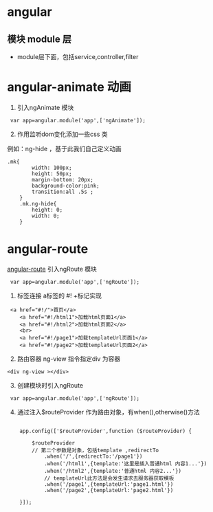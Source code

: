 # angular 

## 模块 module 层
* module层下面，包括service,controller,filter



# angular-animate 动画
[](http://cdn.static.runoob.com/libs/angular.js/1.4.6/angular-animate.min.js)

1. 引入ngAnimate 模块
``` 
 var app=angular.module('app',['ngAnimate']);
```
2. 作用监听dom变化添加一些css 类

例如：ng-hide ，基于此我们自己定义动画

```
.mk{
        width: 100px;
        height: 50px;
        margin-bottom: 20px;
        background-color:pink;
        transition:all .5s ;
    }
    .mk.ng-hide{
        height: 0;
        width: 0;
    }

```

# angular-route
[angular-route](https://cdn.bootcss.com/angular.js/1.7.0/angular-route.min.js)
 引入ngRoute 模块
``` 
 var app=angular.module('app',['ngRoute']);
```

1.  标签连接 a标签的 #! +标记实现
``` 
 <a href="#!/">首页</a>
    <a href="#!/html1">加载html页面1</a>
    <a href="#!/html2">加载html页面2</a>
    <br>
    <a href="#!/page1">加载templateUrl页面1</a>
    <a href="#!/page2">加载templateUrl页面2</a>

```
2. 路由容器 ng-view 指令指定div 为容器
``` 
<div ng-view ></div>

```

3. 创建模块时引入ngRoute 
``` 
 var app=angular.module('app',['ngRoute']);
```

4. 通过注入$routeProvider 作为路由对象，有when(),otherwise()方法

``` 

    app.config(['$routeProvider',function ($routeProvider) {

        $routeProvider
        // 第二个参数是对象，包括template ,redirectTo
            .when('/',{redirectTo:'/page1'})
            .when('/html1',{template:'这里是插入普通html 内容1...'})
            .when('/html2',{template:'普通html 内容2...'})
            // templateUrl此方法是会发生请求去服务器获取模板
            .when('/page1',{templateUrl:'page1.html'})
            .when('/page2',{templateUrl:'page2.html'})

    }]);

```


